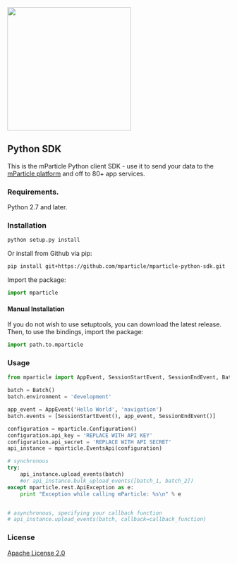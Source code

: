 <img src="http://static.mparticle.com/sdk/logo.svg" width="280">

## Python SDK

This is the mParticle Python client SDK - use it to send your data to the [mParticle platform](https://www.mparticle.com/) and off to 80+ app services.

### Requirements.

Python 2.7 and later.

### Installation

```sh
python setup.py install
```

Or install from Github via pip:

```sh
pip install git+https://github.com/mparticle/mparticle-python-sdk.git
```

Import the package:

```python
import mparticle
```

#### Manual Installation
If you do not wish to use setuptools, you can download the latest release.
Then, to use the bindings, import the package:

```python
import path.to.mparticle
```

### Usage

```python
from mparticle import AppEvent, SessionStartEvent, SessionEndEvent, Batch

batch = Batch()
batch.environment = 'development'

app_event = AppEvent('Hello World', 'navigation')
batch.events = [SessionStartEvent(), app_event, SessionEndEvent()]

configuration = mparticle.Configuration()
configuration.api_key = 'REPLACE WITH API KEY'
configuration.api_secret = 'REPLACE WITH API SECRET'
api_instance = mparticle.EventsApi(configuration)

# synchronous
try: 
    api_instance.upload_events(batch)
    #or api_instance.bulk_upload_events([batch_1, batch_2])
except mparticle.rest.ApiException as e:
    print "Exception while calling mParticle: %s\n" % e


# asynchronous, specifying your callback function
# api_instance.upload_events(batch, callback=callback_function)
```

### License

[Apache License 2.0](http://www.apache.org/licenses/LICENSE-2.0)
